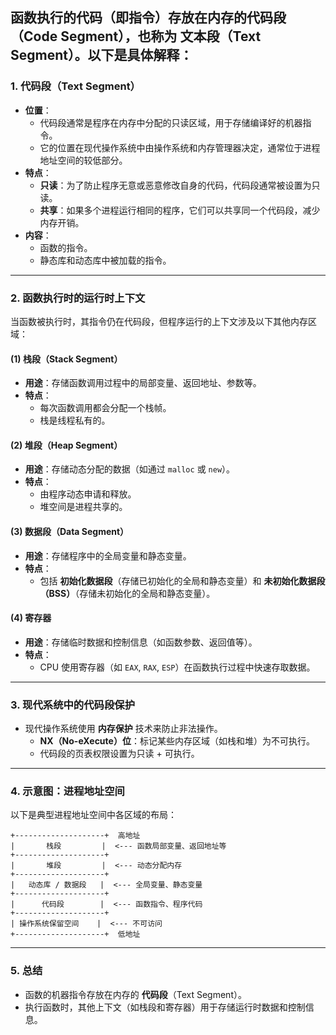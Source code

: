 函数执行的代码（即指令）存放在内存的**代码段**（Code Segment），也称为 **文本段**（Text Segment）。以下是具体解释：
---
### 1. **代码段（Text Segment）**
- **位置**：
    - 代码段通常是程序在内存中分配的只读区域，用于存储编译好的机器指令。
    - 它的位置在现代操作系统中由操作系统和内存管理器决定，通常位于进程地址空间的较低部分。
- **特点**：
    - **只读**：为了防止程序无意或恶意修改自身的代码，代码段通常被设置为只读。
    - **共享**：如果多个进程运行相同的程序，它们可以共享同一个代码段，减少内存开销。
- **内容**：
    - 函数的指令。
    - 静态库和动态库中被加载的指令。
---
### 2. **函数执行时的运行时上下文**
当函数被执行时，其指令仍在代码段，但程序运行的上下文涉及以下其他内存区域：
#### (1) **栈段（Stack Segment）**
- **用途**：存储函数调用过程中的局部变量、返回地址、参数等。
- **特点**：
    - 每次函数调用都会分配一个栈帧。
    - 栈是线程私有的。
#### (2) **堆段（Heap Segment）**
- **用途**：存储动态分配的数据（如通过 `malloc` 或 `new`）。
- **特点**：
    - 由程序动态申请和释放。
    - 堆空间是进程共享的。
#### (3) **数据段（Data Segment）**
- **用途**：存储程序中的全局变量和静态变量。
- **特点**：
    - 包括 **初始化数据段**（存储已初始化的全局和静态变量）和 **未初始化数据段（BSS）**（存储未初始化的全局和静态变量）。
#### (4) **寄存器**
- **用途**：存储临时数据和控制信息（如函数参数、返回值等）。
- **特点**：
    - CPU 使用寄存器（如 `EAX`, `RAX`, `ESP`）在函数执行过程中快速存取数据。
---
### 3. **现代系统中的代码段保护**
- 现代操作系统使用 **内存保护** 技术来防止非法操作。
    - **NX（No-eXecute）位**：标记某些内存区域（如栈和堆）为不可执行。
    - 代码段的页表权限设置为只读 + 可执行。
---
### 4. **示意图：进程地址空间**
以下是典型进程地址空间中各区域的布局：
```
+--------------------+  高地址
|       栈段         |  <--- 函数局部变量、返回地址等
+--------------------+
|       堆段         |  <--- 动态分配内存
+--------------------+
|   动态库 / 数据段   |  <--- 全局变量、静态变量
+--------------------+
|      代码段        |  <--- 函数指令、程序代码
+--------------------+
| 操作系统保留空间    |  <--- 不可访问
+--------------------+  低地址
```
---
### 5. **总结**
- 函数的机器指令存放在内存的 **代码段**（Text Segment）。
- 执行函数时，其他上下文（如栈段和寄存器）用于存储运行时数据和控制信息。
